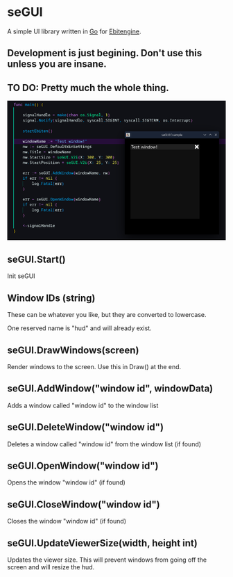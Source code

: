 # seGUI

A simple UI library written in [Go](https://go.dev/) for [Ebitengine](https://ebitengine.org/).

## Development is just begining. Don't use this unless you are insane.
## TO DO: Pretty much the whole thing.



![Screenshot of some basic code and a basic window](example.png)

## seGUI.Start()

Init seGUI


## Window IDs (string)

These can be whatever you like, but they are converted to lowercase.

One reserved name is "hud" and will already exist.


## seGUI.DrawWindows(screen)

Render windows to the screen. Use this in Draw() at the end.


## seGUI.AddWindow("window id", windowData)

Adds a window called "window id" to the window list


## seGUI.DeleteWindow("window id")

Deletes a window called "window id" from the window list (if found)


## seGUI.OpenWindow("window id")

Opens the window "window id" (if found)


## seGUI.CloseWindow("window id")

Closes the window "window id" (if found)


## seGUI.UpdateViewerSize(width, height int)

Updates the viewer size. This will prevent windows from going off the screen and will resize the hud.